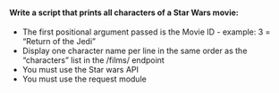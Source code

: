 <h4>Write a script that prints all characters of a Star Wars movie:</h4>

<ul>
<li>The first positional argument passed is the Movie ID - example: 3 = “Return of the Jedi”</li>
<li>Display one character name per line in the same order as the “characters” list in the /films/ endpoint</li>
<li>You must use the Star wars API</li>
<li>You must use the request module</li>